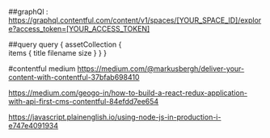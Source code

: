 ##graphQl : 
https://graphql.contentful.com/content/v1/spaces/[YOUR_SPACE_ID]/explore?access_token=[YOUR_ACCESS_TOKEN]

##query
query {
  assetCollection {   
    items {
      title
      filename
      size
    }
  }
}


#contentful medium
https://medium.com/@markusbergh/deliver-your-content-with-contentful-37bfab698410

https://medium.com/geogo-in/how-to-build-a-react-redux-application-with-api-first-cms-contentful-84efdd7ee654

https://javascript.plainenglish.io/using-node-js-in-production-i-e747e4091934
